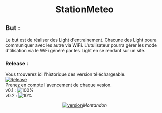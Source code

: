 <h1 align="center"> StationMeteo </h1>
<h2>But :</h2>
Le but est de réaliser des Light d'entrainement.
Chacune des Light poura communiquer avec les autre via WiFi. 
L'utulisateur pourra gérer les mode d'tilisation via le WiFi généré par les Light en se rendant sur un site.

### Release :</br>
Vous trouverez ici l'historique des version téléchargeable. </br>
[![Release](https://img.shields.io/github/v/release/Forestierr/light_trainer?include_prereleases)](https://github.com/Forestierr/Light_trainer/releases)</br>
Prenez en compte l'avencement de chaque vesion.</br>
v0.1 : ![100%](https://progress-bar.dev/100/)</br>
v0.2 : ![10%](https://progress-bar.dev/10/) 
<p align="center">
  <a href="https://github.com/Montandon-Varoda/"><img src="https://img.shields.io/badge/My-GitHub-red.svg" alt="version"/></a><i>Montandon</i>
</p>
